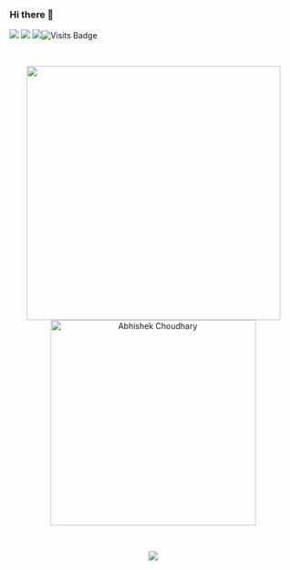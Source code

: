 ### Hi there 👋
[<img src="https://img.shields.io/badge/linkedin-%230077B5.svg?&style=for-the-badge&logo=linkedin&logoColor=white" />](https://www.linkedin.com/in/gopinaths2401/) [<img src = "https://img.shields.io/badge/instagram-%23E4405F.svg?&style=for-the-badge&logo=instagram&logoColor=white">](https://www.instagram.com/gopi.2401/) [<img src="https://img.shields.io/badge/gmail-%23EE0000.svg?&style=for-the-badge&logo=gmail&logoColor=white">](mailto:gopicoc2401@gmail.com)![Visits Badge](https://badges.pufler.dev/visits/gopi2401/gopi2401?style=for-the-badge)
<!--
**gopi2401/gopi2401** is a ✨ _special_ ✨ repository because its `README.md` (this file) appears on your GitHub profile.

Here are some ideas to get you started:

- 🔭 I’m currently working on ...
- 🌱 I’m currently learning ...
- 👯 I’m looking to collaborate on ...
- 🤔 I’m looking for help with ...
- 💬 Ask me about ...
- 📫 How to reach me: ...
- 😄 Pronouns: ...
- ⚡ Fun fact: ...
-->

<br/>
<p align="center"> 
  <img src="https://github-readme-stats-sigma-five.vercel.app/api?username=gopi2401&show_icons=true&theme=tokyonight&count_private=true" width="445" />
  <img src="https://github-readme-stats-sigma-five.vercel.app/api/top-langs/?username=gopi2401&hide=TeX,OpenEdge%20ABL&layout=compact&show_icons=true&theme=tokyonight&count_private=true" alt="Abhishek Choudhary" width="360"/>
  

</p>
<br/>

<p align="center"> 
  <img src="https://github-readme-streak-stats.herokuapp.com/?user=gopi2401&theme=blue-green" />
</p>

<!-- <p align="center"> 
   <img src= "https://github-profile-trophy.vercel.app/?username=gopi2401&theme=onedark" />
</p> -->
